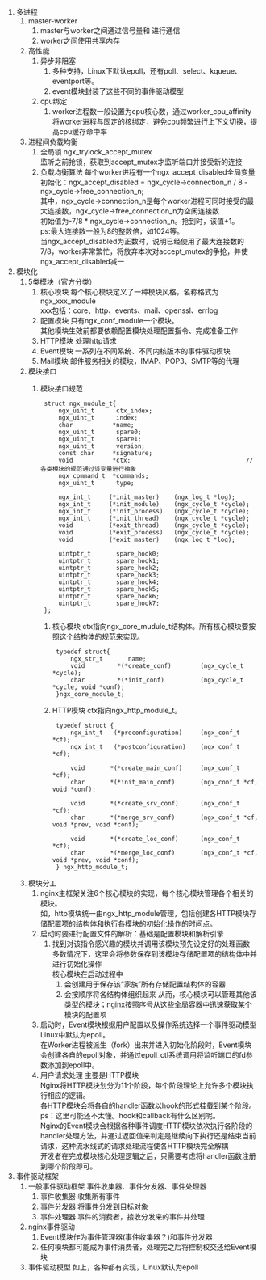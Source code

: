 1. 多进程
    1. master-worker
        1. master与worker之间通过信号量和 进行通信
        2. worker之间使用共享内存
    2. 高性能
        1. 异步非阻塞
            1. 多种支持，Linux下默认epoll，还有poll、select、kqueue、eventport等。
            2. event模块封装了这些不同的事件驱动模型
        2. cpu绑定
            1. worker进程数一般设置为cpu核心数，通过worker_cpu_affinity将worker进程与固定的核绑定，避免cpu频繁进行上下文切换，提高cpu缓存命中率
    3. 进程间负载均衡
        1. 全局锁
            ngx_trylock_accept_mutex<br>
            监听之前抢锁，获取到accept_mutex才监听端口并接受新的连接
        2. 负载均衡算法
            每个worker进程有一个ngx_accept_disabled全局变量<br>
            初始化：ngx_accept_disabled = ngx_cycle->connection_n / 8 - ngx_cycle->free_connection_n;<br>
            其中，ngx_cycle->connection_n是每个worker进程可同时接受的最大连接数，ngx_cycle->free_connection_n为空闲连接数
            <br>初始值为-7/8 * ngx_cycle->connection_n。抢到时，该值+1。<br>ps:最大连接数一般为8的整数倍，如1024等。
            <br>当ngx_accept_disabled为正数时，说明已经使用了最大连接数的7/8，worker非常繁忙，将放弃本次对accept_mutex的争抢，并使ngx_accept_disabled减一
2. 模块化
    1. 5类模块（官方分类）
        1. 核心模块
            每个核心模块定义了一种模块风格，名称格式为ngx_xxx_module<br>
            xxx包括：core、http、events、mail、openssl、errlog
        2. 配置模块
            只有ngx_conf_module一个模块。<br>
            其他模块生效前都要依赖配置模块处理配置指令、完成准备工作
        3. HTTP模块
            处理http请求
        4. Event模块
            一系列在不同系统、不同内核版本的事件驱动模块
        5. Mail模块
            邮件服务相关的模块，IMAP、POP3、SMTP等的代理
    2. 模块接口
        1. 模块接口规范

                struct ngx_mudule_t{
                    ngx_uint_t      ctx_index;
                    ngx_uint_t      index;
                    char           *name;
                    ngx_uint_t      spare0;
                    ngx_uint_t      spare1;
                    ngx_uint_t      version;
                    const char     *signature;
                    void           *ctx;                                //各类模块的规范通过该变量进行抽象
                    ngx_command_t  *commands;
                    ngx_uint_t      type;

                    ngx_int_t     (*init_master)    (ngx_log_t *log);
                    ngx_int_t     (*init_module)    (ngx_cycle_t *cycle);
                    ngx_int_t     (*init_process)   (ngx_cycle_t *cycle);
                    ngx_int_t     (*init_thread)    (ngx_cycle_t *cycle);
                    void          (*exit_thread)    (ngx_cycle_t *cycle);
                    void          (*exit_process)   (ngx_cycle_t *cycle);
                    void          (*exit_master)    (ngx_log_t *log);

                    uintptr_t       spare_hook0;
                    uintptr_t       spare_hook1;
                    uintptr_t       spare_hook2;
                    uintptr_t       spare_hook3;
                    uintptr_t       spare_hook4;
                    uintptr_t       spare_hook5;
                    uintptr_t       spare_hook6;
                    uintptr_t       spare_hook7;
                };
            1. 核心模块
                ctx指向ngx_core_mudule_t结构体。所有核心模块要按照这个结构体的规范来实现。<br>

                    typedef struct{
                        ngx_str_t       name;
                        void         *(*create_conf)        (ngx_cycle_t *cycle);
                        char         *(*init_conf)          (ngx_cycle_t *cycle, void *conf);
                    }ngx_core_module_t;
            2. HTTP模块
                ctx指向ngx_http_module_t。<br>

                    typedef struct {
                        ngx_int_t   (*preconfiguration)     (ngx_conf_t *cf);
                        ngx_int_t   (*postconfiguration)    (ngx_conf_t *cf);

                        void       *(*create_main_conf)     (ngx_conf_t *cf);
                        char       *(*init_main_conf)       (ngx_conf_t *cf, void *conf);

                        void       *(*create_srv_conf)      (ngx_conf_t *cf);
                        char       *(*merge_srv_conf)       (ngx_conf_t *cf, void *prev, void *conf);

                        void       *(*create_loc_conf)      (ngx_conf_t *cf);
                        char       *(*merge_loc_conf)       (ngx_conf_t *cf, void *prev, void *conf);
                    } ngx_http_module_t;
    3. 模块分工
        1. nginx主框架关注6个核心模块的实现，每个核心模块管理各个相关的模块。<br>如，http模块统一由ngx_http_module管理，包括创建各HTTP模块存储配置项的结构体和执行各模块的初始化操作的时间点。
        2. 启动时要进行配置文件的解析：基础是配置模块和解析引擎
            1. 找到对该指令感兴趣的模块并调用该模块预先设定好的处理函数<br>
            多数情况下，这里会将参数保存到该模块存储配置项的结构体中并进行初始化操作<br>
            核心模块在启动过程中
                1. 会创建用于保存该“家族”所有存储配置结构体的容器
                2. 会按顺序将各结构体组织起来
                从而，核心模块可以管理其他该类型的模块；nginx按照序号从这些全局容器中迅速获取某个模块的配置项
        3. 启动时，Event模块根据用户配置以及操作系统选择一个事件驱动模型
            Linux中默认为epoll。<br>
            在Worker进程被派生（fork）出来并进入初始化阶段时，Event模块会创建各自的epoll对象，并通过epoll_ctl系统调用将监听端口的fd参数添加到epoll中。
        4. 用户请求处理
            主要是HTTP模块<br>
            Nginx将HTTP模块划分为11个阶段，每个阶段理论上允许多个模块执行相应的逻辑。<br>
            各HTTP模块会将各自的handler函数以hook的形式挂载到某个阶段。ps：这里可能还不太懂。hook和callback有什么区别呢。<br>
            Nginx的Event模块会根据各种事件调度HTTP模块依次执行各阶段的handler处理方法，并通过返回值来判定是继续向下执行还是结束当前请求，这种流水线式的请求处理流程使各HTTP模块完全解耦<br>
            开发者在完成模块核心处理逻辑之后，只需要考虑将handler函数注册到哪个阶段即可。
3. 事件驱动框架
    1. 一般事件驱动框架
        事件收集器、事件分发器、事件处理器<br>
        1. 事件收集器
            收集所有事件
        2. 事件分发器
            将事件分发到目标对象
        3. 事件处理器
            事件的消费者，接收分发来的事件并处理
    2. nginx事件驱动
        1. Event模块作为事件管理器(事件收集器？)和事件分发器
        2. 任何模块都可能成为事件消费者，处理完之后将控制权交还给Event模块
    3. 事件驱动模型
        如上，各种都有实现，Linux默认为epoll